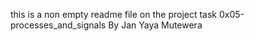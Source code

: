 this is a non empty readme file on the project task 0x05-processes_and_signals By Jan Yaya Mutewera
